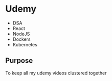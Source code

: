 # Udemy

* DSA 
* React
* NodeJS
* Dockers
* Kubernetes


## Purpose

To keep all my udemy videos clustered together 










